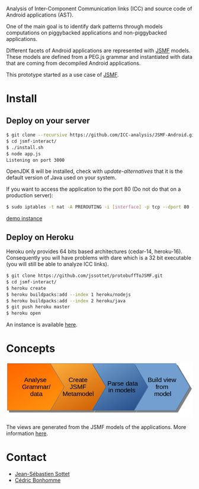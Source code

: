 
Analysis of Inter-Component Communication links (ICC) and source code of
Android applications (AST).

One of the main goal is to identify dark patterns through models computations on
piggybacked applications and non-piggybacked applications.

Different facets of Android applications are represented with
[JSMF](https://github.com/JS-MF) models.
These models are defined from a PEG.js grammar and instantiated with data that
are coming from decompiled Android applications.

This prototype started as a use case of [JSMF](https://github.com/JS-MF).

# Install

## Deploy on your server

```bash
$ git clone --recursive https://github.com/ICC-analysis/JSMF-Android.git
$ cd jsmf-interact/
$ ./install.sh
$ node app.js
Listening on port 3000
```

OpenJDK 8 will be installed, check with *update-alternatives* that it is the
default version of Java used on your system.

If you want to access the application to the port 80 (Do not do that on a
production server):

```bash
$ sudo iptables -t nat -A PREROUTING -i [interface] -p tcp --dport 80 -j REDIRECT --to-port 3000
```

[demo instance](http://jsmf-android-visualization.list.lu)


## Deploy on Heroku

Heroku only provides 64 bits based architectures (cedar-14, heroku-16).
Consequently you will have problems with dare which is a 32 bit executable
(you will still be able to analyze ICC links).

```bash
$ git clone https://github.com/jssottet/protobuffToJSMF.git
$ cd jsmf-interact/
$ heroku create
$ heroku buildpacks:add --index 1 heroku/nodejs
$ heroku buildpacks:add --index 2 heroku/java
$ git push heroku master
$ heroku open
```

An instance is available
[here](https://jsmf-android-visualization.herokuapp.com).



# Concepts

![process](static/images/processM2.png)

The views are generated from the JSMF models of the applications.
More information [here](http://jsmf-android-visualization.list.lu/models).



# Contact

* [Jean-Sébastien Sottet](https://sites.google.com/site/jssottet/)
* [Cédric Bonhomme](https://www.cedricbonhomme.org)
